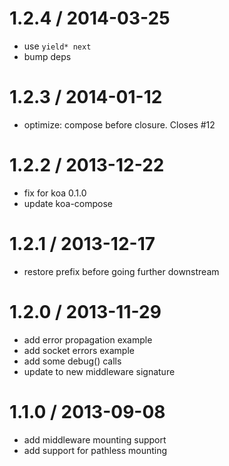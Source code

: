 
1.2.4 / 2014-03-25
==================

 * use `yield* next`
 * bump deps

1.2.3 / 2014-01-12
==================

 * optimize: compose before closure. Closes #12

1.2.2 / 2013-12-22
==================

 * fix for koa 0.1.0
 * update koa-compose

1.2.1 / 2013-12-17
==================

 * restore prefix before going further downstream

1.2.0 / 2013-11-29
==================

 * add error propagation example
 * add socket errors example
 * add some debug() calls
 * update to new middleware signature

1.1.0 / 2013-09-08
==================

 * add middleware mounting support
 * add support for pathless mounting
